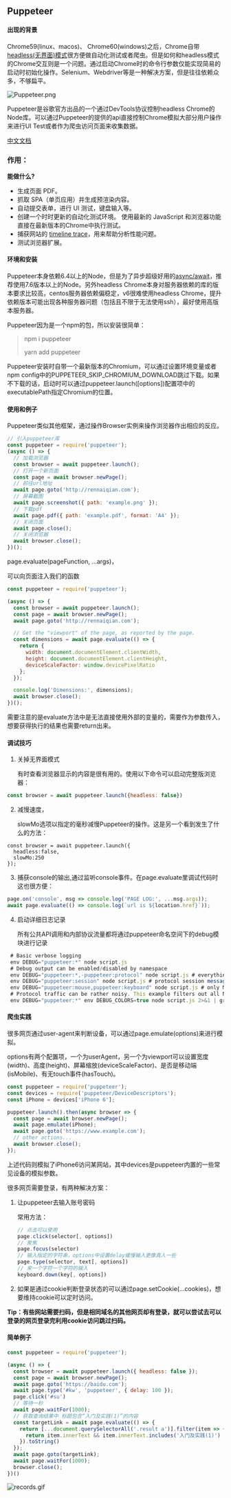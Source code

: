 ## Puppeteer

#### 出现的背景

Chrome59(linux、macos)、 Chrome60(windows)之后，Chrome自带[headless(无界面)模式](https://developers.google.com/web/updates/2017/04/headless-chrome)很方便做自动化测试或者爬虫。但是如何和headless模式的Chrome交互则是一个问题。通过启动Chrome时的命令行参数仅能实现简易的启动时初始化操作。Selenium、Webdriver等是一种解决方案，但是往往依赖众多，不够扁平。

![Puppeteer.png](${img}/1726554-aecfba97fab2f99f.png)

Puppeteer是谷歌官方出品的一个通过DevTools协议控制headless Chrome的Node库。可以通过Puppeteer的提供的api直接控制Chrome模拟大部分用户操作来进行UI Test或者作为爬虫访问页面来收集数据。

[中文文档](https://zhaoqize.github.io/puppeteer-api-zh_CN/#/)

### 作用：

**能做什么?**

- 生成页面 PDF。
- 抓取 SPA（单页应用）并生成预渲染内容。
- 自动提交表单，进行 UI 测试，键盘输入等。
- 创建一个时时更新的自动化测试环境。 使用最新的 JavaScript 和浏览器功能直接在最新版本的Chrome中执行测试。
- 捕获网站的 [timeline trace](https://developers.google.com/web/tools/chrome-devtools/evaluate-performance/reference)，用来帮助分析性能问题。
- 测试浏览器扩展。

#### 环境和安装

Puppeteer本身依赖6.4以上的Node，但是为了异步超级好用的[async/await](http://es6.ruanyifeng.com/#docs/async)，推荐使用7.6版本以上的Node。另外headless Chrome本身对服务器依赖的库的版本要求比较高，centos服务器依赖偏稳定，v6很难使用headless Chrome，提升依赖版本可能出现各种服务器问题（包括且不限于无法使用ssh），最好使用高版本服务器。

Puppeteer因为是一个npm的包，所以安装很简单：

> npm i puppeteer  
>
> yarn add puppeteer

Puppeteer安装时自带一个最新版本的Chromium，可以通过设置环境变量或者npm config中的PUPPETEER_SKIP_CHROMIUM_DOWNLOAD跳过下载。如果不下载的话，启动时可以通过puppeteer.launch([options])配置项中的executablePath指定Chromium的位置。

#### 使用和例子

Puppeteer类似其他框架，通过操作Browser实例来操作浏览器作出相应的反应。

```js
// 引入puppeteer库
const puppeteer = require('puppeteer');
(async () => {
  // 加载浏览器
  const browser = await puppeteer.launch();
  // 打开一个新页面
  const page = await browser.newPage();
  // 前往url地址
  await page.goto('http://rennaiqian.com');
  // 屏幕截图
  await page.screenshot({ path: 'example.png' });
  // 下载pdf
  await page.pdf({ path: 'example.pdf', format: 'A4' });
  // 关闭页面
  await page.close();
  // 关闭浏览器
  await browser.close();
})();
```

page.evaluate(pageFunction, ...args)，

可以向页面注入我们的函数

```js
const puppeteer = require('puppeteer');

(async () => {
  const browser = await puppeteer.launch();
  const page = await browser.newPage();
  await page.goto('http://rennaiqian.com');

  // Get the "viewport" of the page, as reported by the page.
  const dimensions = await page.evaluate(() => {
    return {
      width: document.documentElement.clientWidth,
      height: document.documentElement.clientHeight,
      deviceScaleFactor: window.devicePixelRatio
    };
  });

  console.log('Dimensions:', dimensions);
  await browser.close();
})();
```

需要注意的是evaluate方法中是无法直接使用外部的变量的，需要作为参数传入，想要获得执行的结果也需要return出来。

#### 调试技巧

1. 关掉无界面模式

   有时查看浏览器显示的内容是很有用的。使用以下命令可以启动完整版浏览器：

```js
const browser = await puppeteer.launch({headless: false})
```

2. 减慢速度，

   slowMo选项以指定的毫秒减慢Puppeteer的操作。这是另一个看到发生了什么的方法：

```
const browser = await puppeteer.launch({
  headless:false,
  slowMo:250
});
```

3. 捕获console的输出,通过监听console事件。在page.evaluate里调试代码时这也很方便：

```js
page.on('console', msg => console.log('PAGE LOG:', ...msg.args));
await page.evaluate(() => console.log(`url is ${location.href}`));
```

4. 启动详细日志记录

   所有公共API调用和内部协议流量都将通过puppeteer命名空间下的debug模块进行记录

```js
 # Basic verbose logging
 env DEBUG="puppeteer:*" node script.js
 # Debug output can be enabled/disabled by namespace
 env DEBUG="puppeteer:*,-puppeteer:protocol" node script.js # everything BUT protocol messages
 env DEBUG="puppeteer:session" node script.js # protocol session messages (protocol messages to targets)
 env DEBUG="puppeteer:mouse,puppeteer:keyboard" node script.js # only Mouse and Keyboard API calls
 # Protocol traffic can be rather noisy. This example filters out all Network domain messages
 env DEBUG="puppeteer:*" env DEBUG_COLORS=true node script.js 2>&1 | grep -v '"Network'
```

#### 爬虫实践

很多网页通过user-agent来判断设备，可以通过page.emulate(options)来进行模拟。

options有两个配置项，一个为userAgent，另一个为viewport可以设置宽度(width)、高度(height)、屏幕缩放(deviceScaleFactor)、是否是移动端(isMobile)、有无touch事件(hasTouch)。

```js
const puppeteer = require('puppeteer');
const devices = require('puppeteer/DeviceDescriptors');
const iPhone = devices['iPhone 6'];

puppeteer.launch().then(async browser => {
  const page = await browser.newPage();
  await page.emulate(iPhone);
  await page.goto('https://www.example.com');
  // other actions...
  await browser.close();
});
```

上述代码则模拟了iPhone6访问某网站，其中devices是puppeteer内置的一些常见设备的模拟参数。

很多网页需要登录，有两种解决方案：

1. 让puppeteer去输入账号密码 

   常用方法：

   ```js
   // 点击可以使用
   page.click(selector[, options])
   // 聚焦
   page.focus(selector)
   // 输入指定的字符串，options中设置delay缓慢输入更像真人一些
   page.type(selector, text[, options])
   // 来一个字符一个字符的输入
   keyboard.down(key[, options])
   ```

2. 如果是通过cookie判断登录状态的可以通过page.setCookie(...cookies)，想要维持cookie可以定时访问。

**Tip：有些网站需要扫码，但是相同域名的其他网页却有登录，就可以尝试去可以登录的网页登录完利用cookie访问跳过扫码。**

#### 简单例子

```js
const puppeteer = require('puppeteer');

(async () => {
  const browser = await puppeteer.launch({ headless: false });
  const page = await browser.newPage();
  await page.goto('https://baidu.com');
  await page.type('#kw', 'puppeteer', { delay: 100 });
  page.click('#su')
  // 等待一秒
  await page.waitFor(1000);
  // 获取查询结果中 标题包含“入门及实践(1)”的内容
  const targetLink = await page.evaluate(() => {
    return [...document.querySelectorAll('.result a')].filter(item => {
      return item.innerText && item.innerText.includes('入门及实践(1)')
    }).toString()
  });
  await page.goto(targetLink);
  await page.waitFor(1000);
  browser.close();
})()
```

![records.gif](${img}/1726554-b290c1927997d615.gif)